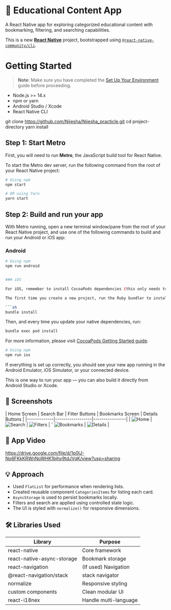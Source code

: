 # 📱 Educational Content App

A React Native app for exploring categorized educational content with bookmarking, filtering, and searching capabilities.

This is a new [**React Native**](https://reactnative.dev) project, bootstrapped using [`@react-native-community/cli`](https://github.com/react-native-community/cli).

# Getting Started

> **Note**: Make sure you have completed the [Set Up Your Environment](https://reactnative.dev/docs/set-up-your-environment) guide before proceeding.

- Node.js >= 14.x
- npm or yarn
- Android Studio / Xcode
- React Native CLI

git clone <https://github.com/Nijesha/Nijesha_practicle.git>
cd project-directory
yarn install

## Step 1: Start Metro

First, you will need to run **Metro**, the JavaScript build tool for React Native.

To start the Metro dev server, run the following command from the root of your React Native project:

```sh
# Using npm
npm start

# OR using Yarn
yarn start
```

## Step 2: Build and run your app

With Metro running, open a new terminal window/pane from the root of your React Native project, and use one of the following commands to build and run your Android or iOS app:

### Android

```sh
# Using npm
npm run android


### iOS

For iOS, remember to install CocoaPods dependencies (this only needs to be run on first clone or after updating native deps).

The first time you create a new project, run the Ruby bundler to install CocoaPods itself:

```sh
bundle install
```

Then, and every time you update your native dependencies, run:

```sh
bundle exec pod install
```

For more information, please visit [CocoaPods Getting Started guide](https://guides.cocoapods.org/using/getting-started.html).

```sh
# Using npm
npm run ios
```

If everything is set up correctly, you should see your new app running in the Android Emulator, iOS Simulator, or your connected device.

This is one way to run your app — you can also build it directly from Android Studio or Xcode.

## 📸 Screenshots

| Home Screen | Search Bar | Filter Buttons | Bookmarks Screen | Details Buttons |
|-------------|------------------|----------------|
| ![Home](./assets/screenshots/home.png) | ![Search](./assets/screenshots/search.png) | ![Filters](./assets/screenshots/filters.png) | ˇ ![Bookmarks](./assets/screenshots/bookmarks.png) | ![Details](./assets/screenshots/details.png) |

## 📸 App Video

<https://drive.google.com/file/d/1p0lJ-No6FKkKRWnNoWHK1bjhy9tdJVgK/view?usp=sharing>

## 💡 Approach

- Used `FlatList` for performance when rendering lists.
- Created reusable component `CategoriesItems` for listing each card.
- `AsyncStorage` is used to persist bookmarks locally.
- Filters and search are applied using controlled state logic.
- The UI is styled with `normalize()` for responsive dimensions.

## 🛠 Libraries Used

| Library | Purpose |
|--------|---------|
| react-native | Core framework |
| react-native-async-storage | Bookmark storage |
| react-navigation | (If used) Navigation |
| @react-navigation/stack | stack navigator |
| normalize | Responsive styling |
| custom components | Clean modular UI |
| react-i18nex | Handle multi-language |